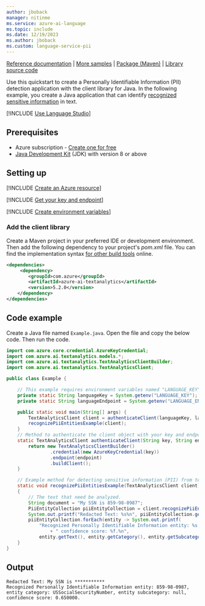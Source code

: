 ```yaml
---
author: jboback
manager: nitinme
ms.service: azure-ai-language
ms.topic: include
ms.date: 12/19/2023
ms.author: jboback
ms.custom: language-service-pii
---
```


[Reference documentation](/java/api/overview/azure/ai-textanalytics-readme?preserve-view=true&view=azure-java-stable) | [More samples](https://github.com/Azure/azure-sdk-for-java/tree/main/sdk/textanalytics/azure-ai-textanalytics/src/samples) | [Package (Maven)](https://mvnrepository.com/artifact/com.azure/azure-ai-textanalytics/5.2.0) | [Library source code](https://github.com/Azure/azure-sdk-for-java/tree/main/sdk/textanalytics/azure-ai-textanalytics)

Use this quickstart to create a Personally Identifiable Information (PII) detection application with the client library for Java. In the following example, you create a Java application that can identify [recognized sensitive information](../../concepts/entity-categories.md) in text.

[!INCLUDE [Use Language Studio](../use-language-studio.md)]

## Prerequisites

* Azure subscription - [Create one for free](https://azure.microsoft.com/free/cognitive-services)
* [Java Development Kit](https://www.oracle.com/technetwork/java/javase/downloads/index.html) (JDK) with version 8 or above




## Setting up

[!INCLUDE [Create an Azure resource](../../../includes/create-resource.md)]



[!INCLUDE [Get your key and endpoint](../../../includes/get-key-endpoint.md)]



[!INCLUDE [Create environment variables](../../../includes/environment-variables.md)]

### Add the client library

Create a Maven project in your preferred IDE or development environment. Then add the following dependency to your project's *pom.xml* file. You can find the implementation syntax [for other build tools](https://mvnrepository.com/artifact/com.azure/azure-ai-textanalytics/5.2.0) online.

```xml
<dependencies>
     <dependency>
        <groupId>com.azure</groupId>
        <artifactId>azure-ai-textanalytics</artifactId>
        <version>5.2.0</version>
    </dependency>
</dependencies>
```



## Code example

Create a Java file named `Example.java`. Open the file and copy the below code. Then run the code. 

```java
import com.azure.core.credential.AzureKeyCredential;
import com.azure.ai.textanalytics.models.*;
import com.azure.ai.textanalytics.TextAnalyticsClientBuilder;
import com.azure.ai.textanalytics.TextAnalyticsClient;

public class Example {

    // This example requires environment variables named "LANGUAGE_KEY" and "LANGUAGE_ENDPOINT"
    private static String languageKey = System.getenv("LANGUAGE_KEY");
    private static String languageEndpoint = System.getenv("LANGUAGE_ENDPOINT");

    public static void main(String[] args) {
        TextAnalyticsClient client = authenticateClient(languageKey, languageEndpoint);
        recognizePiiEntitiesExample(client);
    }
    // Method to authenticate the client object with your key and endpoint
    static TextAnalyticsClient authenticateClient(String key, String endpoint) {
        return new TextAnalyticsClientBuilder()
                .credential(new AzureKeyCredential(key))
                .endpoint(endpoint)
                .buildClient();
    }

    // Example method for detecting sensitive information (PII) from text 
    static void recognizePiiEntitiesExample(TextAnalyticsClient client)
    {
        // The text that need be analyzed.
        String document = "My SSN is 859-98-0987";
        PiiEntityCollection piiEntityCollection = client.recognizePiiEntities(document);
        System.out.printf("Redacted Text: %s%n", piiEntityCollection.getRedactedText());
        piiEntityCollection.forEach(entity -> System.out.printf(
            "Recognized Personally Identifiable Information entity: %s, entity category: %s, entity subcategory: %s,"
                + " confidence score: %f.%n",
            entity.getText(), entity.getCategory(), entity.getSubcategory(), entity.getConfidenceScore()));
    }
}

```



## Output

```console
Redacted Text: My SSN is ***********
Recognized Personally Identifiable Information entity: 859-98-0987, entity category: USSocialSecurityNumber, entity subcategory: null, confidence score: 0.650000.
```
